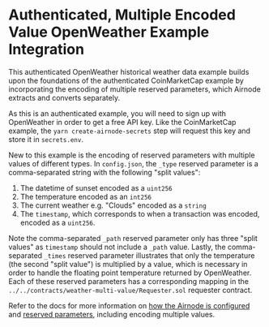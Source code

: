 # Authenticated, Multiple Encoded Value OpenWeather Example Integration

This authenticated OpenWeather historical weather data example builds upon the foundations of the authenticated
CoinMarketCap example by incorporating the encoding of multiple reserved parameters, which Airnode extracts and converts
separately.

As this is an authenticated example, you will need to sign up with OpenWeather in order to get a free API key. Like the
CoinMarketCap example, the `yarn create-airnode-secrets` step will request this key and store it in `secrets.env`.

New to this example is the encoding of reserved parameters with multiple values of different types. In `config.json`,
the `_type` reserved parameter is a comma-separated string with the following "split values":

1. The datetime of sunset encoded as a `uint256`
2. The temperature encoded as an `int256`
3. The current weather e.g. "Clouds" encoded as a `string`
4. The `timestamp`, which corresponds to when a transaction was encoded, encoded as a `uint256`.

Note the comma-separated `_path` reserved parameter only has three "split values" as `timestamp` should not include a
`_path` value. Lastly, the comma-separated `_times` reserved parameter illustrates that only the temperature (the second
"split value") is multiplied by a value, which is necessary in order to handle the floating point temperature returned by
OpenWeather. Each of these reserved parameters has a corresponding mapping in the
`../../contracts/weather-multi-value/Requester.sol` requester contract.

Refer to the docs for more information on
[how the Airnode is configured](https://docs.api3.org/airnode/v0.3/grp-providers/guides/build-an-airnode/configuring-airnode.html)
and [reserved parameters](https://docs.api3.org/airnode/v0.3/reference/specifications/reserved-parameters.html),
including encoding multiple values.
